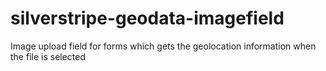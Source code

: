 # silverstripe-geodata-imagefield
Image upload field for forms which gets the geolocation information when the file is selected
